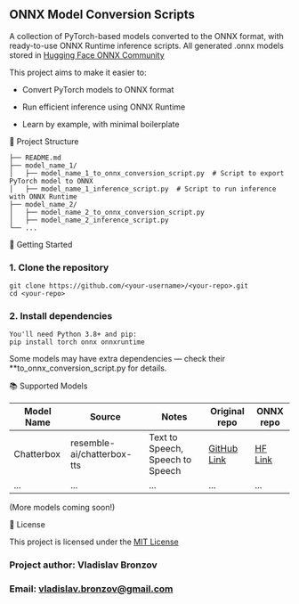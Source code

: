 
## ONNX Model Conversion Scripts

A collection of PyTorch-based models converted to the ONNX format, with ready-to-use ONNX Runtime inference scripts.
All generated .onnx models stored in [Hugging Face ONNX Community](https://huggingface.co/onnx-community)

This project aims to make it easier to:

  * Convert PyTorch models to ONNX format

  * Run efficient inference using ONNX Runtime

  * Learn by example, with minimal boilerplate

📂 Project Structure

    ├── README.md
    ├── model_name_1/
    │   ├── model_name_1_to_onnx_conversion_script.py  # Script to export PyTorch model to ONNX
    │   ├── model_name_1_inference_script.py  # Script to run inference with ONNX Runtime
    ├── model_name_2/
    │   ├── model_name_2_to_onnx_conversion_script.py 
    │   ├── model_name_2_inference_script.py 
    └── ...

🚀 Getting Started

### 1. Clone the repository

    git clone https://github.com/<your-username>/<your-repo>.git
    cd <your-repo>

### 2. Install dependencies
    You'll need Python 3.8+ and pip:
    pip install torch onnx onnxruntime

Some models may have extra dependencies — check their **to_onnx_conversion_script.py for details.

📚 Supported Models

| Model Name        | Source                    | Notes                                  | Original repo                                            | ONNX repo
| ----------------- | ------------------------  | -------------------------------------  | ---------------                                          | ------------
| Chatterbox        | resemble-ai/chatterbox-tts| Text to Speech, Speech to Speech       | [GitHub Link](https://github.com/resemble-ai/chatterbox) | [HF Link](https://huggingface.co/onnx-community/chatterbox-ONNX)
| ...               | ...                       | ...                                    | ...                                                      | ...

(More models coming soon!)


📜 License

This project is licensed under the [MIT License](https://choosealicense.com/licenses/mit/)

### Project author: Vladislav Bronzov

### Email: vladislav.bronzov@gmail.com


